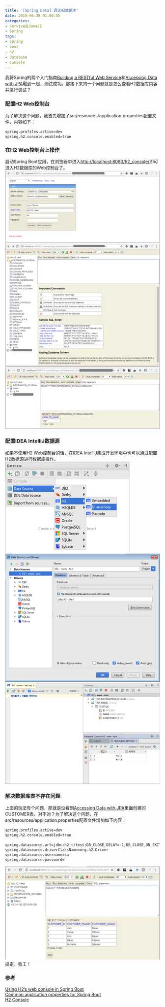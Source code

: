 ```yaml
---
title: '[Spring Data] 调试H2数据库'
date: 2015-06-28 01:00:55
categories: 
- Service及JavaEE
- Spring
tags: 
- spring
- boot
- h2
- database
- console
---
```

我将Spring的两个入门指南[Building a RESTful Web Service](https://spring.io/guides/gs/rest-service/)和[Accessing Data with JPA](https://spring.io/guides/gs/accessing-data-jpa/)融到一起，测试成功。那接下来的一个问题就是怎么查看H2数据库内容并进行调试？

### 配置H2 Web控制台

为了解决这个问题，我首先增加了src/resources/application.properties配置文件，内容如下：
```
spring.profiles.active=dev
spring.h2.console.enabled=true
```

### 在H2 Web控制台上操作

启动Spring Boot应用，在浏览器中进入[http://localhost:8080/h2_console/](http://localhost:8080/h2_console/)即可进入H2数据库的Web控制台了。
![[Spring Data] 调试H2数据库](/images/2015/6/0026uWfMzy769goUOCC22.jpg)
![[Spring Data] 调试H2数据库](/images/2015/6/0026uWfMzy769gpdKYmbe.jpg)
![[Spring Data] 调试H2数据库](/images/2015/6/0026uWfMzy769gpWTbUbe.jpg)

### 配置IDEA IntelliJ数据源

如果不使用H2 Web控制台的话，在IDEA IntelliJ集成开发环境中也可以通过配置H2数据源进行数据库操作。
![[Spring Data] 调试H2数据库](/images/2015/6/0026uWfMzy769gGJCWg2c.png)
![[Spring Data] 调试H2数据库](/images/2015/6/0026uWfMzy769hRntus8c.jpg)
![[Spring Data] 调试H2数据库](/images/2015/6/0026uWfMzy769hRANbDe5.jpg)

### 解决数据库表不存在问题

上面的玩法有个问题，那就是没看到[Accessing Data with JPA](https://spring.io/guides/gs/accessing-data-jpa/)里面创建的CUSTOMER表，对不对？为了解决这个问题，在src/resources/application.properties配置文件增加如下内容：
```
spring.profiles.active=dev
spring.h2.console.enabled=true

spring.datasource.url=jdbc:h2:~/test;DB_CLOSE_DELAY=-1;DB_CLOSE_ON_EXIT=FALSE
spring.datasource.driverClassName=org.h2.Driver
spring.datasource.username=sa
spring.datasource.password=
```
![[Spring Data] 调试H2数据库](/images/2015/6/0026uWfMzy769mHXIyV7d.jpg)
搞定，收工！

### 参考

[Using H2’s web console in Spring Boot](http://docs.spring.io/spring-boot/docs/current/reference/html/boot-features-sql.html#boot-features-sql-h2-console)  
[Common application properties for Spring Boot](http://docs.spring.io/spring-boot/docs/current/reference/html/common-application-properties.html)  
[H2 Console](http://www.h2database.com/html/quickstart.html#h2_console)  